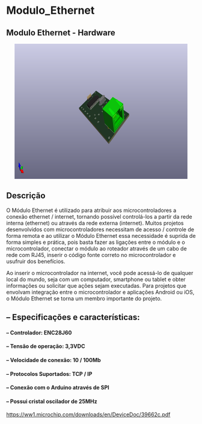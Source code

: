 # Modulo_Ethernet
## Modulo Ethernet - Hardware 

<p align="center">
  <img width="460" height="360" src= "https://github.com/ClaucioRosa/Modulo_Ethernet/blob/main/Modulo_ENC28J60.png">
</p>

## Descrição
O Módulo Ethernet é utilizado para atribuir aos microcontroladores a conexão ethernet / internet, tornando possível controlá-los a partir da rede interna (ethernet) ou através da rede externa (internet). 
Muitos projetos desenvolvidos com microcontroladores necessitam de acesso / controle de forma remota e ao utilizar o Módulo Ethernet essa necessidade é suprida de forma simples e prática, pois basta fazer as ligações entre o módulo e o microcontrolador, conectar o módulo ao roteador através de um cabo de rede com RJ45, inserir o código fonte correto no microcontrolador e usufruir dos benefícios.

Ao inserir o microcontrolador na internet, você pode acessá-lo de qualquer local do mundo, seja com um computador, smartphone ou tablet e obter informações ou solicitar que ações sejam executadas. Para projetos que envolvam integração entre o microcontrolador e aplicações Android ou iOS, o Módulo Ethernet se torna um membro importante do projeto.

## – Especificações e características:

#### – Controlador: ENC28J60
#### – Tensão de operação: 3,3VDC
#### – Velocidade de conexão: 10 / 100Mb
#### – Protocolos Suportados: TCP / IP
#### – Conexão com o Arduino através de SPI
#### – Possui cristal oscilador de 25MHz

https://ww1.microchip.com/downloads/en/DeviceDoc/39662c.pdf







